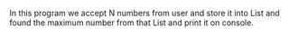 
In this program we accept N numbers from user 
and store it into List and found the maximum number
from that List and print it on console.
